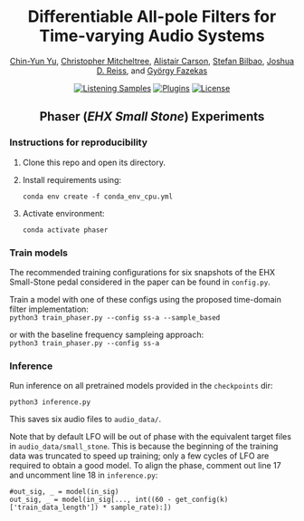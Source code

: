 <div align="center">
<h1>Differentiable All-pole Filters for Time-varying Audio Systems</h1>

<p>
    <a href="https://yoyololicon.github.io/" target=”_blank”>Chin-Yun Yu</a>,
    <a href="https://christhetr.ee/" target=”_blank”>Christopher Mitcheltree</a>,
    <a href="https://www.linkedin.com/in/alistair-carson-a6178919a/" target=”_blank”>Alistair Carson</a>,
    <a href="https://www.acoustics.ed.ac.uk/group-members/dr-stefan-bilbao/" target=”_blank”>Stefan Bilbao</a>,
    <a href="https://www.eecs.qmul.ac.uk/~josh/" target=”_blank”>Joshua D. Reiss</a>, and
    <a href="https://www.eecs.qmul.ac.uk/~gyorgyf/about.html" target=”_blank”>György Fazekas</a>
</p>

[![Listening Samples](https://img.shields.io/badge/%F0%9F%94%8A%F0%9F%8E%B6-Listening_Samples-blue)](https://diffapf.github.io/web/)
[![Plugins](https://img.shields.io/badge/neutone-Plugins-blue)](https://diffapf.github.io/web/index.html#plugins)
[![License](https://img.shields.io/badge/License-MPL%202.0-orange)](https://www.mozilla.org/en-US/MPL/2.0/FAQ/)

<h2>Phaser (<em>EHX Small Stone</em>) Experiments</h2>
</div>

### Instructions for reproducibility

1) Clone this repo and open its directory.

2) Install requirements using:

    `conda env create -f conda_env_cpu.yml` 
3) Activate environment:

    `conda activate phaser`

### Train models
The recommended training configurations for six snapshots of the EHX Small-Stone pedal considered in the paper can be found in `config.py`.

Train a model with one of these configs using the proposed time-domain filter implementation:\
`python3 train_phaser.py --config ss-a --sample_based`
    
or with the baseline frequency sampleing approach:\
`python3 train_phaser.py --config ss-a `



### Inference
Run inference on all pretrained models provided in the `checkpoints` dir:
```angular2html
python3 inference.py
```
This saves six audio files to  `audio_data/`. 


Note that by default LFO will be out of phase with the equivalent target files in `audio_data/small_stone`. 
This is because the beginning of the training data was truncated to speed up training; only a few cycles of LFO are required to obtain a good model.  To align the phase, comment out line 17 and uncomment line 18 in `inference.py`:
```angular2html
#out_sig, _ = model(in_sig)
out_sig, _ = model(in_sig[..., int((60 - get_config(k)['train_data_length']) * sample_rate):])
```
